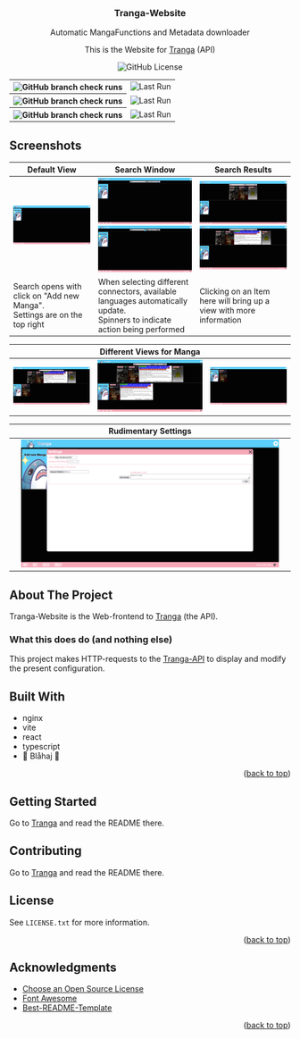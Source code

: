 <br />
<div align="center">
<span id="readme-top"></span>
<h3 align="center">Tranga-Website</h3>

  <p align="center">
    Automatic MangaFunctions and Metadata downloader 
  </p>
  <p align="center">
    This is the Website for <a href="https://github.com/C9Glax/tranga">Tranga</a> (API)  
  </p>

  ![GitHub License](https://img.shields.io/github/license/C9glax/tranga-website)

  <table>
    <tr>
      <th><img alt="GitHub branch check runs" src="https://img.shields.io/github/check-runs/c9glax/tranga-website/master?label=master"></th>
      <td><img alt="Last Run" src="https://img.shields.io/badge/dynamic/json?url=https%3A%2F%2Fapi.github.com%2Frepos%2Fc9glax%2Ftranga-website%2Factions%2Fworkflows%2Fdocker-image-master.yml%2Fruns%3Fper_page%3D1&query=workflow_runs%5B0%5D.created_at&label=Last%20Run"></td>
    </tr>
    <tr>
      <th><img alt="GitHub branch check runs" src="https://img.shields.io/github/check-runs/c9glax/tranga-website/cuttingedge?label=cuttingedge"></th>
      <td><img alt="Last Run" src="https://img.shields.io/badge/dynamic/json?url=https%3A%2F%2Fapi.github.com%2Frepos%2Fc9glax%2Ftranga-website%2Factions%2Fworkflows%2Fdocker-image-cuttingedge.yml%2Fruns%3Fper_page%3D1&query=workflow_runs%5B0%5D.created_at&label=Last%20Run"></td>
    </tr>
    <tr>
      <th><img alt="GitHub branch check runs" src="https://img.shields.io/github/check-runs/c9glax/tranga-website/vite-react-ts?label=vite-react-ts"></th>
      <td><img alt="Last Run" src="https://img.shields.io/badge/dynamic/json?url=https%3A%2F%2Fapi.github.com%2Frepos%2Fc9glax%2Ftranga-website%2Factions%2Fworkflows%2Fdocker-image-vite-react-ts.yml%2Fruns%3Fper_page%3D1&query=workflow_runs%5B0%5D.created_at&label=Last%20Run"></td>
    </tr>
  </table>
</div>



<!-- ABOUT THE PROJECT -->
## Screenshots

| Default View                                                                  | Search Window                                                                                                                                             | Search Results                                                                                                                                            |
|-------------------------------------------------------------------------------|-----------------------------------------------------------------------------------------------------------------------------------------------------------|-----------------------------------------------------------------------------------------------------------------------------------------------------------|
| ![Image](Screenshots/Screenshot%202025-03-19%20at%2002-38-47%20Tranga.png)    | ![Image](Screenshots/Screenshot%202025-03-19%20at%2002-39-05%20Tranga.png)<br/>![Image](Screenshots/Screenshot%202025-03-19%20at%2002-39-45%20Tranga.png) | ![Image](Screenshots/Screenshot%202025-03-19%20at%2002-39-52%20Tranga.png)<br/>![Image](Screenshots/Screenshot%202025-03-19%20at%2002-39-58%20Tranga.png) |
| Search opens with click on "Add new Manga".<br/>Settings are on the top right | When selecting different connectors, available languages automatically update.<br/>Spinners to indicate action being performed                            | Clicking on an Item here will bring up a view with more information                                                                                       |

|                                                                            | Different Views for Manga                                                  |                                                                            |
|----------------------------------------------------------------------------|----------------------------------------------------------------------------|----------------------------------------------------------------------------|
| ![Image](Screenshots/Screenshot%202025-03-19%20at%2002-41-51%20Tranga.png) | ![Image](Screenshots/Screenshot%202025-03-19%20at%2002-42-02%20Tranga.png) | ![Image](Screenshots/Screenshot%202025-03-19%20at%2002-42-12%20Tranga.png) |

| | Rudimentary Settings                                                       | |
|-|----------------------------------------------------------------------------|-|
| | ![Image](Screenshots/Screenshot%202025-03-19%20at%2002-42-21%20Tranga.png) | |


## About The Project

Tranga-Website is the Web-frontend to [Tranga](https://github.com/C9Glax/tranga) (the API).

### What this does do (and nothing else)

This project makes HTTP-requests to the [Tranga-API](https://github.com/C9Glax/tranga) to display and modify the present configuration.

## Built With

- nginx
- vite
- react
- typescript
- 💙 Blåhaj 🦈

<p align="right">(<a href="#readme-top">back to top</a>)</p>

<!-- GETTING STARTED -->
## Getting Started

Go to [Tranga](https://github.com/C9Glax/tranga?tab=readme-ov-file#getting-started) and read the README there.

<!-- CONTRIBUTING -->
## Contributing

Go to [Tranga](https://github.com/C9Glax/tranga?tab=readme-ov-file#contributing) and read the README there.

<!-- LICENSE -->
## License

See `LICENSE.txt` for more information.

<p align="right">(<a href="#readme-top">back to top</a>)</p>



<!-- ACKNOWLEDGMENTS -->
## Acknowledgments

* [Choose an Open Source License](https://choosealicense.com)
* [Font Awesome](https://fontawesome.com)
* [Best-README-Template](https://github.com/othneildrew/Best-README-Template/tree/master)

<p align="right">(<a href="#readme-top">back to top</a>)</p>

